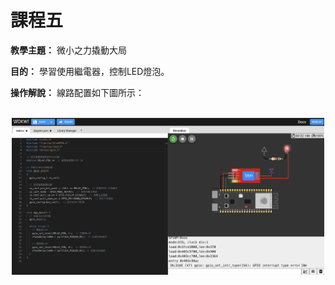 # 課程五

**教學主題：** 微小之力撬動大局
	
**目的：** 學習使用繼電器，控制LED燈泡。

**操作解說：** 線路配置如下圖所示：

<br>
<div align="center">
	<img src="./Wokwi截圖.png" alt="Editor" width="500">
</div>
<br>
